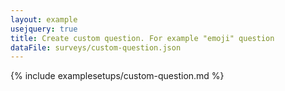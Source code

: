 ```yaml
---
layout: example
usejquery: true
title: Create custom question. For example "emoji" question
dataFile: surveys/custom-question.json
---
```


{% include examplesetups/custom-question.md %}